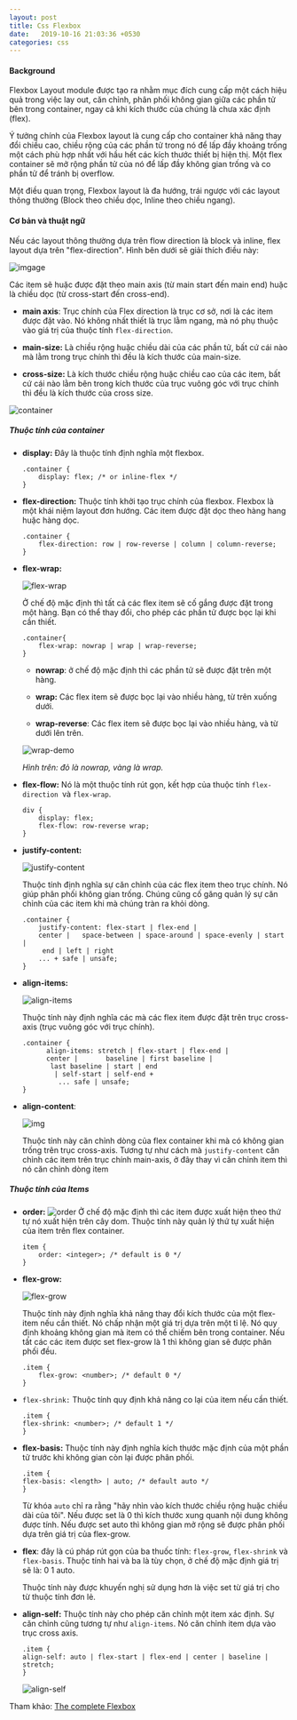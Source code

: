 ```yaml
---
layout: post
title: Css Flexbox
date:   2019-10-16 21:03:36 +0530
categories: css
---
```


<h4>Background</h4>

Flexbox Layout module được tạo ra nhằm mục đích cung cấp một cách hiệu quả trong việc lay out, căn chỉnh, phân phối không gian giữa các phần tử bên trong container, ngay cả khi kích thước của chúng là chưa xác định (flex).

Ý tưởng chính của Flexbox layout là cung cấp cho container khả năng thay đổi chiều cao, chiều rộng của các phần tử trong nó để lấp đầy khoảng trống một cách phù hợp nhất với hầu hết các kích thước thiết bị hiện thị. Một flex container sẽ mở rộng phần tử của nó để lấp đầy không gian trống và co phần tử để tránh bị overflow.

Một điều quan trọng, Flexbox layout là đa hướng, trái ngược với các layout thông thường (Block theo chiều dọc, Inline theo chiều ngang). 

<h4>Cơ bản và thuật ngữ</h4>

Nếu các layout thông thường dựa trên flow direction là block và inline, flex layout dựa trên "flex-direction". Hình bên dưới sẽ giải thích điều này:

![imgage](https://css-tricks.com/wp-content/uploads/2018/11/00-basic-terminology.svg)

Các item sẽ huặc được đặt theo main axis (từ main start đến main end) huặc là chiều dọc (từ cross-start đến cross-end). 

* **main axis**: Trục chính của Flex direction là trục cơ sở, nơi là các item được đặt vào. Nó không nhất thiết là trục lằm ngang, mà nó phụ thuộc vào giá trị của thuộc tính `flex-direction`.

* **main-size:** Là chiều rộng huặc chiều dài của các phần tử, bất cứ cái nào mà lằm trong trục chính thì đều là kích thước của main-size. 

* **cross-size:** Là kích thước chiều rộng huặc chiều cao của các item, bất cứ cái nào lằm bên trong kích thước của trục vuông góc với trục chính thì đều là kích thước của cross size.

![container](https://css-tricks.com/wp-content/uploads/2018/10/01-container.svg)

<h5>Thuộc tính của container</h5>

* **display:** Đây là thuộc tính định nghĩa một flexbox. 
    ```
    .container {
        display: flex; /* or inline-flex */
    }
    ```

* **flex-direction:** Thuộc tính khởi tạo trục chính của flexbox. Flexbox là một khái niệm layout đơn hướng. Các item được đặt dọc theo hàng hang huặc hàng dọc.

    ```
    .container {
        flex-direction: row | row-reverse | column | column-reverse;
    }
    ```

* **flex-wrap:**

    ![flex-wrap](https://css-tricks.com/wp-content/uploads/2018/10/flex-wrap.svg)

    Ở chế độ mặc định thì tất cả các flex item sẽ cố gắng được đặt trong một hàng. Bạn có thể thay đổi, cho phép các phần tử được bọc lại khi cần thiết.

    ```
    .container{
        flex-wrap: nowrap | wrap | wrap-reverse;
    }
    ```

    * **nowrap**: ở chế độ mặc định thì các phần tử sẽ được đặt trên một hàng.
    * **wrap:** Các flex item sẽ được bọc lại vào nhiều hàng, từ trên xuống dưới.

    * **wrap-reverse**: Các flex item sẽ được bọc lại vào nhiều hàng, và từ dưới lên trên.

    
    
    ![wrap-demo](https://i.imgur.com/AFiolNb.png)

    *Hình trên: đỏ là nowrap, vàng là wrap.*


* **flex-flow:** Nó là một thuộc tính rút gọn, kết hợp của thuộc tính ``flex-direction ``và ``flex-wrap``. 


    ```
    div {
        display: flex;
        flex-flow: row-reverse wrap;
    }
    ```

* **justify-content:** 

    ![justify-content](https://css-tricks.com/wp-content/uploads/2018/10/justify-content.svg)

    Thuộc tính định nghĩa sự căn chỉnh của các flex item theo trục chính. Nó giúp phân phối không gian trống. Chúng cũng cố găng quản lý sự căn chỉnh của các item khi mà chúng tràn ra khỏi dòng.

    ```
    .container {
        justify-content: flex-start | flex-end | 
        center |   space-between | space-around | space-evenly | start |  
         end | left | right 
        ... + safe | unsafe;
    }
    ```

* **align-items:** 

    ![align-items](https://css-tricks.com/wp-content/uploads/2018/10/align-items.svg)


    Thuộc tính này định nghĩa các mà các flex item được đặt trên trục cross-axis (trục vuông góc với trục chính). 


    ```
    .container {
          align-items: stretch | flex-start | flex-end | 
          center |       baseline | first baseline |
           last baseline | start | end    
            | self-start | self-end +
             ... safe | unsafe;
    }
    ```

* **align-content**: 

    ![img](https://css-tricks.com/wp-content/uploads/2018/10/align-content.svg)

    Thuộc tính này căn chỉnh dòng của flex container khi mà có không gian trống trên trục cross-axis. Tương tự như cách mà ``justify-content`` căn chỉnh các item trên trục chính main-axis, ở đây thay vì căn chỉnh item thì nó căn chỉnh dòng item

<h5>Thuộc tính của Items</h5>

* **order:** 
    ![order](https://css-tricks.com/wp-content/uploads/2018/10/order.svg)
Ở chế độ mặc định thì các item được xuất hiện theo thứ tự nó xuất hiện trên cây dom. Thuộc tính này quản lý thứ tự xuất hiện của item trên flex container. 

    ```
    item {
        order: <integer>; /* default is 0 */
    }
    ```

* **flex-grow:** 

    ![flex-grow](https://css-tricks.com/wp-content/uploads/2018/10/flex-grow.svg)

    Thuộc tính này định nghĩa khả năng thay đổi kích thước của một flex-item nếu cần thiết. Nó chấp nhận một giá trị dựa trên một tỉ lệ. Nó quy định khoảng không gian mà item có thể chiếm bên trong container. Nếu tất các các item được set flex-grow là 1 thì không gian sẽ được phân phối đều. 

    ```
    .item {
        flex-grow: <number>; /* default 0 */
    }
    ```

* ``flex-shrink:``  Thuộc tính quy định khả năng co lại của item nếu cần thiết. 

    ```
    .item {
    flex-shrink: <number>; /* default 1 */
    }
    ```

* **flex-basis:** Thuộc tính này định nghĩa kích thước mặc định của một phần tử trước khi không gian còn lại được phân phối.

    ```
    .item {
    flex-basis: <length> | auto; /* default auto */
    }
    ```
    Từ khóa `auto` chỉ ra rằng "hãy nhìn vào kích thước chiều rộng huặc chiều dài của tôi". Nếu được set là 0 thì kích thước xung quanh nội dung không được tính. Nếu được set auto thì không gian mở rộng sẽ được phân phối dựa trên giá trị của flex-grow.

    
* **flex**: đây là cú pháp rút gọn của ba thuốc tính: `flex-grow`, `flex-shrink` và `flex-basis`. Thuộc tính hai và ba là tùy chọn, ở chế độ mặc định giá trị sẽ là: 0 1 auto.

    Thuộc tính này được khuyến nghị sử dụng hơn là việc set từ giá trị cho từ thuộc tính đơn lẻ. 

* **align-self:** Thuộc tính này cho phép căn chỉnh một item xác định. Sự căn chỉnh cũng tương tự như `align-items`. Nó căn chỉnh item dựa vào trục cross axis.

    ```
    .item {
    align-self: auto | flex-start | flex-end | center | baseline | stretch;
    }
    ```

    ![align-self](https://css-tricks.com/wp-content/uploads/2018/10/align-self.svg)



Tham khảo: [The complete Flexbox](https://css-tricks.com/snippets/css/a-guide-to-flexbox/)